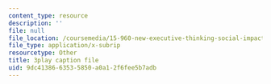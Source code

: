 ```yaml
---
content_type: resource
description: ''
file: null
file_location: /coursemedia/15-960-new-executive-thinking-social-impact-technology-projects-fall-2017-spring-2018/9dc4138663535850a0a12f6fee5b7adb_Ek90ivXyusk.vtt
file_type: application/x-subrip
resourcetype: Other
title: 3play caption file
uid: 9dc41386-6353-5850-a0a1-2f6fee5b7adb
---
```

